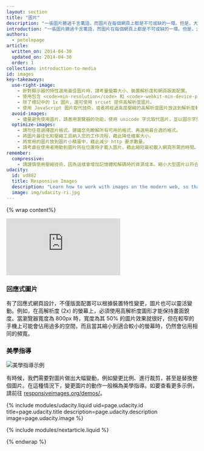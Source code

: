 ```yaml
---
layout: section
title: "圖片"
description: "一張圖片勝過千言萬語，而圖片在每個網頁上都是不可或缺的一環。但是，大部分的下載位元組通常都是圖片。有了回應式網頁設計，不僅版面配置可以根據裝置特性變更，圖片也可以靈活變動。"
introduction: "一張圖片勝過千言萬語，而圖片在每個網頁上都是不可或缺的一環。但是，大部分的下載位元組通常都是圖片。有了回應式網頁設計，不僅版面配置可以根據裝置特性變更，圖片也可以靈活變動。"
authors:
  - petelepage
article:
  written_on: 2014-04-30
  updated_on: 2014-04-30
  order: 1
collection: introduction-to-media
id: images
key-takeaways:
  use-right-image:
    - 針對顯示器的特性選用最佳圖片時，請考量螢幕大小、裝置解析度和網頁版面配置。
    - 使用包含 <code>min-resolution</code> 和 <code>-webkit-min-device-pixel-ratio</code> 的媒體查詢，變更 CSS 中的 <code>background-image</code> 屬性後，即可用於高 DPI 顯示器。
    - 除了標記中的 1x 圖片，還可使用 srcset 提供高解析度圖片。
    - 使用 JavaScript 圖片取代技術，或者將經過高度壓縮的高解析度圖片放送到解析度較低的裝置時，請考量這麼做對於成效的影響。
  avoid-images:
    - 儘量避免使用圖片，請善用瀏覽器的功能，使用 unicode 字元取代圖片，並以圖示字型取代複雜的圖示。
  optimize-images:
    - 請勿任意選擇圖片格式。建議您先瞭解所有可用的格式，再選用最合適的格式。
    - 將圖片最佳化和壓縮工具納入您的工作流程，藉此降低檔案大小。
    - 將常用的圖片放到圖片小精靈中，藉此減少 http 要求數量。
    - 請考慮在使用者捲動到圖片所在位置時才載入圖片，藉此縮短最初載入網頁所需的時間。
remember:
  compressive:
    - 請謹慎使用壓縮技術，因為這樣會增加記憶體和解碼時的資源成本。縮小大型圖片以符合較小的螢幕非常耗費系統資源。對於記憶體和處理能力有限的低階裝置來說，這麼做的影響更加嚴重。
udacity:
  id: ud882
  title: Responsive Images
  description: "Learn how to work with images on the modern web, so that your images look great and load quickly on any device and pick up a range of skills and techniques to smoothly integrate responsive images into your development workflow."
  image: img/udacity-ri.jpg
---
```


{% wrap content%}

<style>
  img, video, object {
    max-width: 100%;
  }

  img.center {
    display: block;
    margin-left: auto;
    margin-right: auto;
  }
</style>

<div class="media media--video">
  <iframe src="https://www.youtube.com/embed/vpRsLPI400U?controls=2&modestbranding=1&showinfo=0&utm-source=crdev-wf" frameborder="0" allowfullscreen=""></iframe>
</div>

### 回應式圖片

有了回應式網頁設計，不僅版面配置可以根據裝置特性變更，圖片也可以靈活變動。例如，在高解析度 (2x) 的螢幕上，必須使用高解析度圖形才能保持畫面銳度。當瀏覽器寬度為 800px 時，寬度為其 50% 的圖片效果就很好，但在較窄的手機上可能會佔用過多的空間，而且當其縮小到適合較小的螢幕時，仍然會佔用相同的頻寬。

### 美學指導

<img class="center" src="img/art-direction.png" alt="美學指導示例"
srcset="img/art-direction.png 1x, img/art-direction-2x.png 2x">

有時候，我們需要對圖片做出大幅變動，例如變更比例、進行裁剪，甚至是替換整個圖片。在這種情況下，變更圖片的動作一般稱為美學指導。如要查看更多示例，請前往 [responsiveimages.org/demos/](http://responsiveimages.org/demos/)。

{% include modules/udacity.liquid uid=page.udacity.id title=page.udacity.title description=page.udacity.description image=page.udacity.image %}

{% include modules/nextarticle.liquid %}

{% endwrap %}

